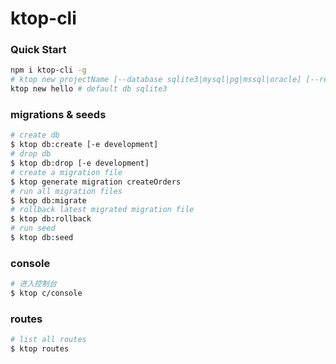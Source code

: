 # ktop-cli

### Quick Start

```bash
npm i ktop-cli -g
# ktop new projectName [--database sqlite3|mysql|pg|mssql|oracle] [--registry https://registry.npm.taobao.org]
ktop new hello # default db sqlite3
```


### migrations & seeds
```bash
# create db
$ ktop db:create [-e development]
# drop db
$ ktop db:drop [-e development]
# create a migration file
$ ktop generate migration createOrders
# run all migration files
$ ktop db:migrate
# rollback latest migrated migration file  
$ ktop db:rollback
# run seed
$ ktop db:seed
```

### console

```bash
# 进入控制台
$ ktop c/console
```

### routes

```bash
# list all routes
$ ktop routes
```


